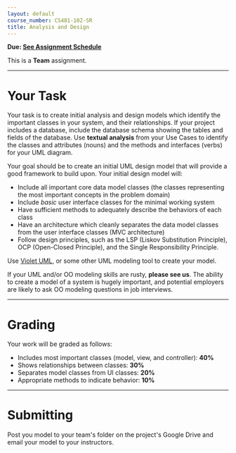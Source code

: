 ```yaml
---
layout: default
course_number: CS481-102-SR
title: Analysis and Design
---
```


**Due: [See Assignment Schedule](../schedule.html)**

This is a **Team** assignment.

--- --- --- --- --- --- --- --- --- --- --- --- --- --- --- --- --- --- --- --- --- --- --- ---

# Your Task

Your task is to create initial analysis and design models which identify the important classes in your system, and their relationships. If your project includes a database, include the database schema showing the tables and fields of the database.  Use **textual analysis** from your Use Cases to identify the classes and attributes (nouns) and the methods and interfaces (verbs) for your UML diagram.

Your goal should be to create an initial UML design model that will provide a good framework to build upon.  Your initial design model will:

- Include all important core data model classes (the classes representing the most important concepts in the problem domain)
- Include *basic* user interface classes for the minimal working system
- Have sufficient methods to adequately describe the behaviors of each class
- Have an architecture which cleanly separates the data model classes from the user interface classes (MVC architecture)
- Follow design principles, such as the LSP (Liskov Substitution Principle), OCP (Open-Closed Principle), and the Single Responsibility Principle.

Use [Violet UML](http://alexdp.free.fr/violetumleditor/page.php), or some other UML modeling tool to create your model.

If your UML and/or OO modeling skills are rusty, **please see us**.  The ability to create a model of a system is hugely important, and potential employers are likely to ask OO modeling questions in job interviews.

--- --- --- --- --- --- --- --- --- --- --- --- --- --- --- --- --- --- --- --- --- --- --- ---



# Grading


Your work will be graded as follows:

- Includes most important classes (model, view, and controller): **40%**
- Shows relationships between classes: **30%**
- Separates model classes from UI classes: **20%**
- Appropriate methods to indicate behavior: **10%**

--- --- --- --- --- --- --- --- --- --- --- --- --- --- --- --- --- --- --- --- --- --- --- ---



# Submitting

Post you model to your team's folder on the project's Google Drive and email your model to your instructors.
